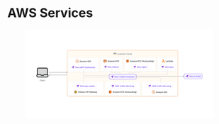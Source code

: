 # AWS Services

<figure><img src="../../.gitbook/assets/image (13).png" alt=""><figcaption></figcaption></figure>
